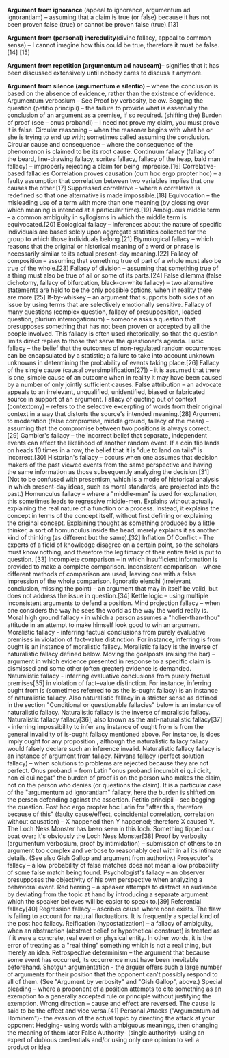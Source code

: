 **Argument from ignorance** (appeal to ignorance, argumentum ad ignorantiam) – assuming that a claim is true (or false) because it has not been proven false (true) or cannot be proven false (true).[13]

**Argument from (personal) incredulity**(divine fallacy, appeal to common sense) – I cannot imagine how this could be true, therefore it must be false.[14] [15]

**Argument from repetition (argumentum ad nauseam)**– signifies that it has been discussed extensively until nobody cares to discuss it anymore.

**Argument from silence (argumentum e silentio)** – where the conclusion is based on the absence of evidence, rather than the existence of evidence.
Argumentum verbosium – See Proof by verbosity, below.
Begging the question (petitio principii) – the failure to provide what is essentially the conclusion of an argument as a premise, if so required.
(shifting the) Burden of proof (see – onus probandi) – I need not prove my claim, you must prove it is false.
Circular reasoning – when the reasoner begins with what he or she is trying to end up with; sometimes called assuming the conclusion.
Circular cause and consequence – where the consequence of the phenomenon is claimed to be its root cause.
Continuum fallacy (fallacy of the beard, line-drawing fallacy, sorites fallacy, fallacy of the heap, bald man fallacy) – improperly rejecting a claim for being imprecise.[16]
Correlative-based fallacies
Correlation proves causation (cum hoc ergo propter hoc) – a faulty assumption that correlation between two variables implies that one causes the other.[17]
Suppressed correlative – where a correlative is redefined so that one alternative is made impossible.[18]
Equivocation – the misleading use of a term with more than one meaning (by glossing over which meaning is intended at a particular time).[19]
Ambiguous middle term – a common ambiguity in syllogisms in which the middle term is equivocated.[20]
Ecological fallacy – inferences about the nature of specific individuals are based solely upon aggregate statistics collected for the group to which those individuals belong.[21]
Etymological fallacy – which reasons that the original or historical meaning of a word or phrase is necessarily similar to its actual present-day meaning.[22]
Fallacy of composition – assuming that something true of part of a whole must also be true of the whole.[23]
Fallacy of division – assuming that something true of a thing must also be true of all or some of its parts.[24]
False dilemma (false dichotomy, fallacy of bifurcation, black-or-white fallacy) – two alternative statements are held to be the only possible options, when in reality there are more.[25]
If-by-whiskey – an argument that supports both sides of an issue by using terms that are selectively emotionally sensitive.
Fallacy of many questions (complex question, fallacy of presupposition, loaded question, plurium interrogationum) – someone asks a question that presupposes something that has not been proven or accepted by all the people involved. This fallacy is often used rhetorically, so that the question limits direct replies to those that serve the questioner's agenda.
Ludic fallacy – the belief that the outcomes of non-regulated random occurrences can be encapsulated by a statistic; a failure to take into account unknown unknowns in determining the probability of events taking place.[26]
Fallacy of the single cause (causal oversimplification[27]) – it is assumed that there is one, simple cause of an outcome when in reality it may have been caused by a number of only jointly sufficient causes.
False attribution – an advocate appeals to an irrelevant, unqualified, unidentified, biased or fabricated source in support of an argument.
Fallacy of quoting out of context (contextomy) – refers to the selective excerpting of words from their original context in a way that distorts the source's intended meaning.[28]
Argument to moderation (false compromise, middle ground, fallacy of the mean) – assuming that the compromise between two positions is always correct.[29]
Gambler's fallacy – the incorrect belief that separate, independent events can affect the likelihood of another random event. If a coin flip lands on heads 10 times in a row, the belief that it is "due to land on tails" is incorrect.[30]
Historian's fallacy – occurs when one assumes that decision makers of the past viewed events from the same perspective and having the same information as those subsequently analyzing the decision.[31] (Not to be confused with presentism, which is a mode of historical analysis in which present-day ideas, such as moral standards, are projected into the past.)
Homunculus fallacy – where a "middle-man" is used for explanation, this sometimes leads to regressive middle-men. Explains without actually explaining the real nature of a function or a process. Instead, it explains the concept in terms of the concept itself, without first defining or explaining the original concept. Explaining thought as something produced by a little thinker, a sort of homunculus inside the head, merely explains it as another kind of thinking (as different but the same).[32]
Inflation Of Conflict - The experts of a field of knowledge disagree on a certain point, so the scholars must know nothing, and therefore the legitimacy of their entire field is put to question. [33]
Incomplete comparison – in which insufficient information is provided to make a complete comparison.
Inconsistent comparison – where different methods of comparison are used, leaving one with a false impression of the whole comparison.
Ignoratio elenchi (irrelevant conclusion, missing the point) – an argument that may in itself be valid, but does not address the issue in question.[34]
Kettle logic – using multiple inconsistent arguments to defend a position.
Mind projection fallacy – when one considers the way he sees the world as the way the world really is.
Moral high ground fallacy - in which a person assumes a "holier-than-thou" attitude in an attempt to make himself look good to win an argument.
Moralistic fallacy - inferring factual conclusions from purely evaluative premises in violation of fact–value distinction. For instance, inferring is from ought is an instance of moralistic fallacy. Moralistic fallacy is the inverse of naturalistic fallacy defined below.
Moving the goalposts (raising the bar) – argument in which evidence presented in response to a specific claim is dismissed and some other (often greater) evidence is demanded.
Naturalistic fallacy - inferring evaluative conclusions from purely factual premises[35] in violation of fact–value distinction. For instance, inferring ought from is (sometimes referred to as the is-ought fallacy) is an instance of naturalistic fallacy. Also naturalistic fallacy in a stricter sense as defined in the section "Conditional or questionable fallacies" below is an instance of naturalistic fallacy. Naturalistic fallacy is the inverse of moralistic fallacy.
Naturalistic fallacy fallacy[36], also known as the anti-naturalistic fallacy[37] - inferring impossibility to infer any instance of ought from is from the general invalidity of is-ought fallacy mentioned above. For instance, is  does imply ought  for any proposition , although the naturalistic fallacy fallacy would falsely declare such an inference invalid. Naturalistic fallacy fallacy is an instance of argument from fallacy.
Nirvana fallacy (perfect solution fallacy) – when solutions to problems are rejected because they are not perfect.
Onus probandi – from Latin "onus probandi incumbit ei qui dicit, non ei qui negat" the burden of proof is on the person who makes the claim, not on the person who denies (or questions the claim). It is a particular case of the "argumentum ad ignorantiam" fallacy, here the burden is shifted on the person defending against the assertion.
Petitio principii – see begging the question.
Post hoc ergo propter hoc Latin for "after this, therefore because of this" (faulty cause/effect, coincidental correlation, correlation without causation) – X happened then Y happened; therefore X caused Y. The Loch Ness Monster has been seen in this loch. Something tipped our boat over; it's obviously the Loch Ness Monster[38]
Proof by verbosity (argumentum verbosium, proof by intimidation) – submission of others to an argument too complex and verbose to reasonably deal with in all its intimate details. (See also Gish Gallop and argument from authority.)
Prosecutor's fallacy – a low probability of false matches does not mean a low probability of some false match being found.
Psychologist's fallacy – an observer presupposes the objectivity of his own perspective when analyzing a behavioral event.
Red herring – a speaker attempts to distract an audience by deviating from the topic at hand by introducing a separate argument which the speaker believes will be easier to speak to.[39]
Referential fallacy[40]
Regression fallacy – ascribes cause where none exists. The flaw is failing to account for natural fluctuations. It is frequently a special kind of the post hoc fallacy.
Reification (hypostatization) – a fallacy of ambiguity, when an abstraction (abstract belief or hypothetical construct) is treated as if it were a concrete, real event or physical entity. In other words, it is the error of treating as a "real thing" something which is not a real thing, but merely an idea.
Retrospective determinism – the argument that because some event has occurred, its occurrence must have been inevitable beforehand.
Shotgun argumentation - the arguer offers such a large number of arguments for their position that the opponent can't possibly respond to all of them. (See "Argument by verbosity" and "Gish Gallop", above.)
Special pleading – where a proponent of a position attempts to cite something as an exemption to a generally accepted rule or principle without justifying the exemption.
Wrong direction – cause and effect are reversed. The cause is said to be the effect and vice versa.[41]
Personal Attacks ("Argumentum ad Hominem")- the evasion of the actual topic by directing the attack at your opponent
Hedging- using words with ambiguous meanings, then changing the meaning of them later
False Authority- (single authority)- using an expert of dubious credentials and/or using only one opinion to sell a product or idea
